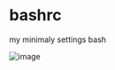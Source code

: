 # bashrc
my minimaly settings bash

![image](https://user-images.githubusercontent.com/50616414/142412594-886103ea-ef12-4d11-a60d-399e6358f0cc.png)
